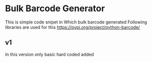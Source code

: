 # Bulk Barcode Generator

This is simple code snipet in Which bulk barcode generated
Following libraries are used for this
https://pypi.org/project/python-barcode/

## v1

In this version only basic hard coded added
